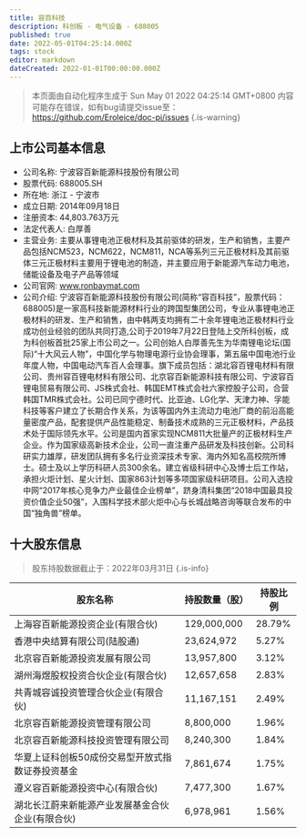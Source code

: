 ```yaml
---
title: 容百科技
description: 科创板 - 电气设备 - 688005
published: true
date: 2022-05-01T04:25:14.000Z
tags: stock
editor: markdown
dateCreated: 2022-01-01T00:00:00.000Z
---
```


> 本页面由自动化程序生成于 Sun May 01 2022 04:25:14 GMT+0800
> 内容可能存在错误，如有bug请提交issue至：https://github.com/Eroleice/doc-pi/issues
{.is-warning}

## 上市公司基本信息
- 公司名称: 宁波容百新能源科技股份有限公司
- 股票代码: 688005.SH
- 所在地: 浙江 - 宁波市
- 成立日期: 2014年09月18日
- 注册资本: 44,803.763万元
- 法定代表人: 白厚善
- 主营业务: 主要从事锂电池正极材料及其前驱体的研发，生产和销售，主要产品包括NCM523，NCM622，NCM811，NCA等系列三元正极材料及其前驱体三元正极材料主要用于锂电池的制造，并主要应用于新能源汽车动力电池，储能设备及电子产品等领域
- 公司官网: www.ronbaymat.com
- 公司介绍: 宁波容百新能源科技股份有限公司(简称“容百科技”，股票代码：688005)是一家高科技新能源材料行业的跨国型集团公司，专业从事锂电池正极材料的研发、生产和销售，由中韩两支均拥有二十余年锂电池正极材料行业成功创业经验的团队共同打造,公司于2019年7月22日登陆上交所科创板，成为科创板首批25家上市公司之一。公司创始人白厚善先生为华南锂电论坛(国际)“十大风云人物”，中国化学与物理电源行业协会理事，第五届中国电池行业年度人物，中国电动汽车百人会理事。旗下成员包括：湖北容百锂电材料有限公司、贵州容百锂电材料有限公司、北京容百新能源科技有限公司、宁波容百锂电贸易有限公司、JS株式会社、韩国EMT株式会社六家控股子公司，合营韩国TMR株式会社。公司已同宁德时代、比亚迪、LG化学、天津力神、孚能科技等客户建立了长期合作关系，为该等国内外主流动力电池厂商的前沿高能量密度产品，配套提供产品性能稳定、制备技术成熟的三元正极材料，产品技术处于国际领先水平。公司是国内首家实现NCM811大批量产的正极材料生产企业。作为国家级高新技术企业，公司一直注重产品研发及科技创新。公司科研实力雄厚，研发团队拥有多名行业资深技术专家、海内外知名高校院所博士。硕士及以上学历科研人员300余名。建立省级科研中心及博士后工作站，承担火炬计划、星火计划、国家863计划等多项国家级科研项目。公司入选投中网“2017年核心竞争力产业最佳企业榜单”，跻身清科集团“2018中国最具投资价值企业50强”，入围科学技术部火炬中心与长城战略咨询等联合发布的中国“独角兽”榜单。


## 十大股东信息
> 股东持股数据截止于：2022年03月31日
{.is-info}

| 股东名称 | 持股数量（股） | 持股比例 |
| --- | --- | --- |
| 上海容百新能源投资企业(有限合伙) | 129,000,000 | 28.79% |
| 香港中央结算有限公司(陆股通) | 23,624,972 | 5.27% |
| 北京容百新能源投资发展有限公司 | 13,957,800 | 3.12% |
| 湖州海煜股权投资合伙企业(有限合伙) | 12,657,658 | 2.83% |
| 共青城容诚投资管理合伙企业(有限合伙) | 11,167,151 | 2.49% |
| 北京容百新能源投资管理有限公司 | 8,800,000 | 1.96% |
| 北京容百新能源科技投资管理有限公司 | 8,240,300 | 1.84% |
| 华夏上证科创板50成份交易型开放式指数证券投资基金 | 7,861,674 | 1.75% |
| 遵义容百新能源投资中心(有限合伙) | 7,477,300 | 1.67% |
| 湖北长江蔚来新能源产业发展基金合伙企业(有限合伙) | 6,978,961 | 1.56% |




